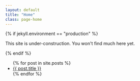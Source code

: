 ```yaml
---
layout: default
title: "Home"
class: page-home
---
```



{% if jekyll.environment == "production" %}
<p>This site is under-construction. You won't find much here yet.</p>
{% endif %}

<ul>
  {% for post in site.posts %}
    <li>
      <a href="{{ post.url }}">{{ post.title }}</a>
    </li>
  {% endfor %}
</ul>
